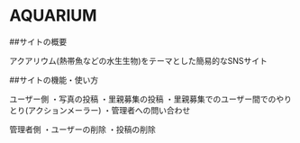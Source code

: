# AQUARIUM

##サイトの概要

アクアリウム(熱帯魚などの水生生物)をテーマとした簡易的なSNSサイト

##サイトの機能・使い方

ユーザー側
・写真の投稿
・里親募集の投稿
・里親募集でのユーザー間でのやりとり(アクションメーラー)
・管理者への問い合わせ

管理者側
・ユーザーの削除
・投稿の削除

